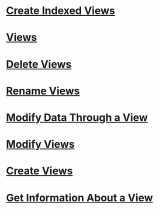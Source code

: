 # [Create Indexed Views](create-indexed-views.md)
# [Views](views.md)
# [Delete Views](delete-views.md)
# [Rename Views](rename-views.md)
# [Modify Data Through a View](modify-data-through-a-view.md)
# [Modify Views](modify-views.md)
# [Create Views](create-views.md)
# [Get Information About a View](get-information-about-a-view.md)
